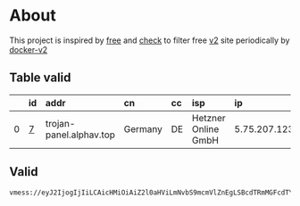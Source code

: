 
# About

This project is inspired by [free](https://github.com/freefq/free) and [check](https://github.com/yeahwu/check) to filter free [v2](https://github.com/v2fly/v2ray-core) site periodically by [docker-v2](https://hub.docker.com/r/v2ray/official)

    

## Table valid
|    | id                 | addr                    | cn      | cc   | isp                 | ip           | chatgpt          |
|---:|:-------------------|:------------------------|:--------|:-----|:--------------------|:-------------|:-----------------|
|  0 | [7](config/7.json) | trojan-panel.alphav.top | Germany | DE   | Hetzner Online GmbH | 5.75.207.123 | Yes (Region: DE) |

## Valid
```
vmess://eyJ2IjogIjIiLCAicHMiOiAiZ2l0aHViLmNvbS9mcmVlZnEgLSBcdTRmMGFcdTY3MTcgIDciLCAiYWRkIjogInRyb2phbi1wYW5lbC5hbHBoYXYudG9wIiwgInBvcnQiOiAiMzcxMzgiLCAiaWQiOiAiZDU2ZmQ3MWItZjgxOS00M2ZkLWE2MWQtMzU5M2Q3NDJkNjgyIiwgImFpZCI6ICIwIiwgInNjeSI6ICJhdXRvIiwgIm5ldCI6ICJ3cyIsICJ0eXBlIjogIm5vbmUiLCAiaG9zdCI6ICIiLCAicGF0aCI6ICIvQklBLVRlbGVncmFtLVYycmF5X0FscGhhIiwgInRscyI6ICIiLCAic25pIjogIiIsICJhbHBuIjogIiJ9
```

